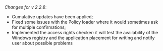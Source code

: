 _Changes for v 2.2.8_:
- Cumulative updates have been applied;
- Fixed some issues with the Policy loader where it would sometimes ask for multiple confirmations;
- Implemented the access rights checker: it will test the availability of the Windows registry and the application placement for writing and notify user about possible problems
